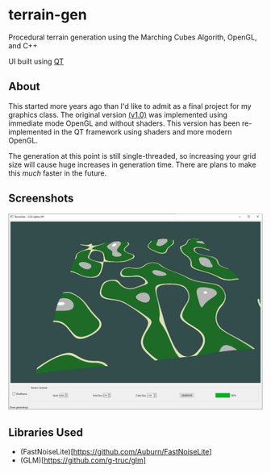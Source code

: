 # terrain-gen
Procedural terrain generation using the Marching Cubes Algorith, OpenGL, and C++

UI built using [QT](https://www.qt.io/)

## About

This started more years ago than I'd like to admit as a final project for my graphics class. The original version 
[(v1.0)](https://github.com/zak-grumbles/terrain-gen/releases/tag/v1.0) was implemented using immediate mode OpenGL
and without shaders. This version has been re-implemented in the QT framework using shaders and more modern OpenGL.

The generation at this point is still single-threaded, so increasing your grid size will cause huge increases in
generation time. There are plans to make this _much_ faster in the future. 

## Screenshots

![screenshot](screenshots/generated.PNG)

## Libraries Used
- (FastNoiseLite)[https://github.com/Auburn/FastNoiseLite]
- (GLM)[https://github.com/g-truc/glm]
